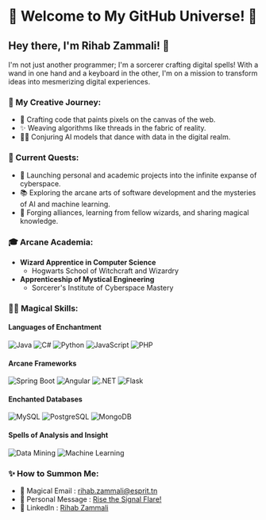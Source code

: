 # 🚀 Welcome to My GitHub Universe! 🌌

## Hey there, I'm Rihab Zammali! 👋

I'm not just another programmer; I'm a sorcerer crafting digital spells! With a wand in one hand and a keyboard in the other, I'm on a mission to transform ideas into mesmerizing digital experiences.

### 🎨 My Creative Journey:
- 🌟 Crafting code that paints pixels on the canvas of the web.
- ✨ Weaving algorithms like threads in the fabric of reality.
- 🧙‍♀️ Conjuring AI models that dance with data in the digital realm.

### 🌱 Current Quests:
- 🚀 Launching personal and academic projects into the infinite expanse of cyberspace.
- 📚 Exploring the arcane arts of software development and the mysteries of AI and machine learning.
- 🤝 Forging alliances, learning from fellow wizards, and sharing magical knowledge.

### 🎓 Arcane Academia:
- **Wizard Apprentice in Computer Science**
  - Hogwarts School of Witchcraft and Wizardry
- **Apprenticeship of Mystical Engineering**
  - Sorcerer's Institute of Cyberspace Mastery

### 🧙‍♂️ Magical Skills:
#### Languages of Enchantment
![Java](https://img.shields.io/badge/Java-ED8B00?style=for-the-badge&logo=java&logoColor=white)
![C#](https://img.shields.io/badge/C%23-239120?style=for-the-badge&logo=c-sharp&logoColor=white)
![Python](https://img.shields.io/badge/Python-3776AB?style=for-the-badge&logo=python&logoColor=white)
![JavaScript](https://img.shields.io/badge/JavaScript-F7DF1E?style=for-the-badge&logo=javascript&logoColor=black)
![PHP](https://img.shields.io/badge/PHP-777BB4?style=for-the-badge&logo=php&logoColor=white)

#### Arcane Frameworks
![Spring Boot](https://img.shields.io/badge/Spring_Boot-6DB33F?style=for-the-badge&logo=spring-boot&logoColor=white)
![Angular](https://img.shields.io/badge/Angular-DD0031?style=for-the-badge&logo=angular&logoColor=white)
![.NET](https://img.shields.io/badge/.NET-512BD4?style=for-the-badge&logo=.net&logoColor=white)
![Flask](https://img.shields.io/badge/Flask-000000?style=for-the-badge&logo=flask&logoColor=white)

#### Enchanted Databases
![MySQL](https://img.shields.io/badge/MySQL-4479A1?style=for-the-badge&logo=mysql&logoColor=white)
![PostgreSQL](https://img.shields.io/badge/PostgreSQL-4169E1?style=for-the-badge&logo=postgresql&logoColor=white)
![MongoDB](https://img.shields.io/badge/MongoDB-47A248?style=for-the-badge&logo=mongodb&logoColor=white)

#### Spells of Analysis and Insight
![Data Mining](https://img.shields.io/badge/Data_Mining-00758F?style=for-the-badge&logo=data-mining&logoColor=white)
![Machine Learning](https://img.shields.io/badge/Machine_Learning-00758F?style=for-the-badge&logo=machine-learning&logoColor=white)

### ✨ How to Summon Me:
- 📧 Magical Email : [rihab.zammali@esprit.tn](mailto:rihab.zammali@esprit.tn)
- 🌟 Personal Message : [Rise the Signal Flare!](mailto:rihabzammali1@gmail.com)
- 🔮 LinkedIn : [Rihab Zammali](https://www.linkedin.com/in/rihab-zammali-779428245/)
